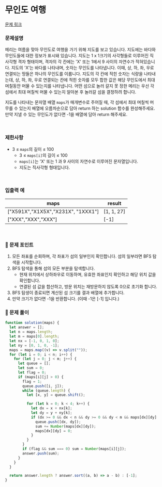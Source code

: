 # 무인도 여행

[문제 링크](https://school.programmers.co.kr/learn/courses/30/lessons/154540)

### 문제설명

메리는 여름을 맞아 무인도로 여행을 가기 위해 지도를 보고 있습니다. 지도에는 바다와 무인도들에 대한 정보가 표시돼 있습니다. 지도는 1 x 1크기의 사각형들로 이루어진 직사각형 격자 형태이며, 격자의 각 칸에는 'X' 또는 1에서 9 사이의 자연수가 적혀있습니다. 지도의 'X'는 바다를 나타내며, 숫자는 무인도를 나타냅니다. 이때, 상, 하, 좌, 우로 연결되는 땅들은 하나의 무인도를 이룹니다. 지도의 각 칸에 적힌 숫자는 식량을 나타내는데, 상, 하, 좌, 우로 연결되는 칸에 적힌 숫자를 모두 합한 값은 해당 무인도에서 최대 며칠동안 머물 수 있는지를 나타냅니다. 어떤 섬으로 놀러 갈지 못 정한 메리는 우선 각 섬에서 최대 며칠씩 머물 수 있는지 알아본 후 놀러갈 섬을 결정하려 합니다.

지도를 나타내는 문자열 배열 `maps`가 매개변수로 주어질 때, 각 섬에서 최대 며칠씩 머무를 수 있는지 배열에 오름차순으로 담아 return 하는 solution 함수를 완성해주세요. 만약 지낼 수 있는 무인도가 없다면 -1을 배열에 담아 return 해주세요.

<br/>

### 제한사항

- 3 ≤ `maps`의 길이 ≤ 100
  - 3 ≤ `maps[i]`의 길이 ≤ 100
  - `maps[i]`는 'X' 또는 1 과 9 사이의 자연수로 이루어진 문자열입니다.
  - 지도는 직사각형 형태입니다.

<br/>

### **입출력 예**

| maps                               | result     |
| ---------------------------------- | ---------- |
| ["X591X","X1X5X","X231X", "1XXX1"] | [1, 1, 27] |
| ["XXX","XXX","XXX"]                | [-1]       |

<br/>

### 📕 문제 포인트

1. 모든 좌표를 순회하며, 각 좌표가 섬의 일부인지 확인합니다. 섬의 일부라면 BFS 탐색을 시작합니다.
2. BFS 탐색을 통해 섬의 모든 부분을 탐색합니다.
   - 현재 위치에서 상하좌우로 이동하며, 유효한 좌표인지 확인하고 해당 위치 값을 확인합니다.
   - 연결된 섬 값을 합산하고, 방문 위치는 재방문하지 않도록 0으로 초기화 합니다.
3. BFS 탐생이 종료되면 계산된 섬 크기를 결과 배열에 추가합니다.
4. 만약 크기가 없다면 -1을 반환합니다. (이때 -1은 [-1] 입니다.)

### 📝 문제 풀이

```js
function solution(maps) {
  let answer = [];
  let n = maps.length;
  let m = maps[0].length;
  let nx = [-1, 0, 1, 0];
  let ny = [0, 1, 0, -1];
  maps = maps.map((v) => v.split(""));
  for (let i = 0; i < n; i++) {
    for (let j = 0; j < m; j++) {
      let queue = [];
      let sum = 0;
      let flag = 0;
      if (maps[i][j] > 0) {
        flag = 1;
        queue.push([i, j]);
        while (queue.length) {
          let [x, y] = queue.shift();

          for (let k = 0; k < 4; k++) {
            let dx = x + nx[k];
            let dy = y + ny[k];
            if (dx >= 0 && dx < n && dy >= 0 && dy < m && maps[dx][dy] > 0) {
              queue.push([dx, dy]);
              sum += Number(maps[dx][dy]);
              maps[dx][dy] = 0;
            }
          }
        }
        if (flag && sum === 0) sum = Number(maps[i][j]);
        answer.push(sum);
      }
    }
  }

  return answer.length ? answer.sort((a, b) => a - b) : [-1];
}
```
